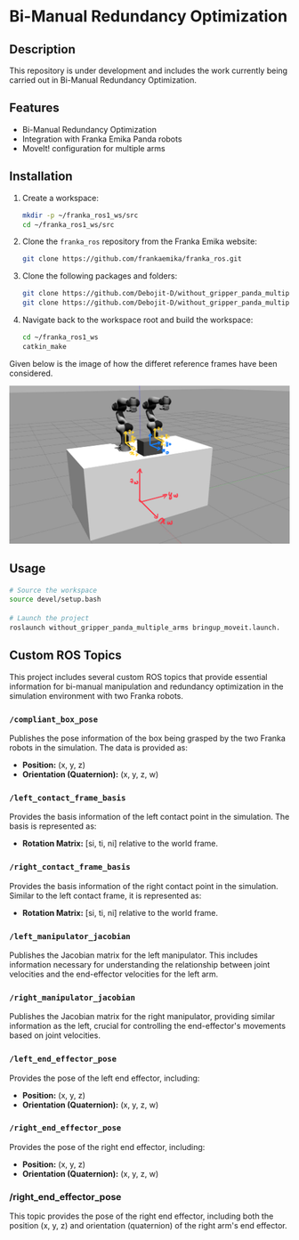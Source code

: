 # Bi-Manual Redundancy Optimization

## Description
This repository is under development and includes the work currently being carried out in Bi-Manual Redundancy Optimization.

## Features
- Bi-Manual Redundancy Optimization
- Integration with Franka Emika Panda robots
- MoveIt! configuration for multiple arms

## Installation
1. Create a workspace:
    ```bash
    mkdir -p ~/franka_ros1_ws/src
    cd ~/franka_ros1_ws/src
    ```

2. Clone the `franka_ros` repository from the Franka Emika website:
    ```bash
    git clone https://github.com/frankaemika/franka_ros.git
    ```

3. Clone the following packages and folders:
    ```bash
    git clone https://github.com/Debojit-D/without_gripper_panda_multiple_arms.git
    git clone https://github.com/Debojit-D/without_gripper_panda_multiple_arms_moveit_config.git
    ```

4. Navigate back to the workspace root and build the workspace:
    ```bash
    cd ~/franka_ros1_ws
    catkin_make
    ```

Given below is the image of how the differet reference frames have been considered.

![Alt text](Frames.jpg)


## Usage
```bash
# Source the workspace
source devel/setup.bash

# Launch the project
roslaunch without_gripper_panda_multiple_arms bringup_moveit.launch.
```

## Custom ROS Topics

This project includes several custom ROS topics that provide essential information for bi-manual manipulation and redundancy optimization in the simulation environment with two Franka robots.

### `/compliant_box_pose`
Publishes the pose information of the box being grasped by the two Franka robots in the simulation. The data is provided as:
- **Position:** (x, y, z)
- **Orientation (Quaternion):** (x, y, z, w)

### `/left_contact_frame_basis`
Provides the basis information of the left contact point in the simulation. The basis is represented as:
- **Rotation Matrix:** [si, ti, ni] relative to the world frame.

### `/right_contact_frame_basis`
Provides the basis information of the right contact point in the simulation. Similar to the left contact frame, it is represented as:
- **Rotation Matrix:** [si, ti, ni] relative to the world frame.

### `/left_manipulator_jacobian`
Publishes the Jacobian matrix for the left manipulator. This includes information necessary for understanding the relationship between joint velocities and the end-effector velocities for the left arm.

### `/right_manipulator_jacobian`
Publishes the Jacobian matrix for the right manipulator, providing similar information as the left, crucial for controlling the end-effector's movements based on joint velocities.

### `/left_end_effector_pose`
Provides the pose of the left end effector, including:
- **Position:** (x, y, z)
- **Orientation (Quaternion):** (x, y, z, w)

### `/right_end_effector_pose`
Provides the pose of the right end effector, including:
- **Position:** (x, y, z)
- **Orientation (Quaternion):** (x, y, z, w)


### /right_end_effector_pose
This topic provides the pose of the right end effector, including both the position (x, y, z) and orientation (quaternion) of the right arm's end effector.

